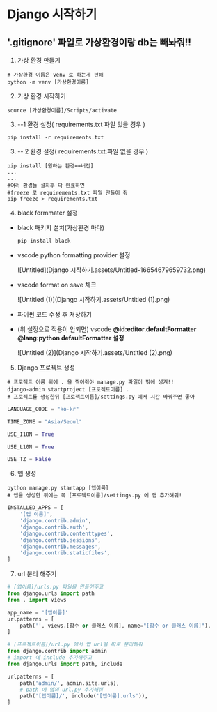 # Django 시작하기

## '.gitignore' 파일로 가상환경이랑 db는 빼놔줘!!

1. 가상 환경 만들기

```shell
# 가상환경 이름은 venv 로 하는게 편해
python -m venv [가상환경이름]
```

2. 가상 환경 시작하기

```shell
source [가상환경이름]/Scripts/activate
```

3. --1 환경 설정( requirements.txt 파일 있을 경우 )

```shell
pip install -r requirements.txt
```

3. -- 2 환경 설정( requirements.txt.파일 없을 경우 )

```shell
pip install [원하는 환경==버전]
...
... 
#여러 환경들 설치후 다 완료하면
#freeze 로 requirements.txt 파일 만들어 줘
pip freeze > requirements.txt
```

4. black formmater 설정

- black 패키지 설치(가상환경 마다)

   ```bash
   pip install black
   ```

- vscode python formatting provider 설정

   ![Untitled](Django 시작하기.assets/Untitled-16654679659732.png)

- vscode format on save 체크

   ![Untitled (1)](Django 시작하기.assets/Untitled (1).png)

- 파이썬 코드 수정 후 저장하기

- (위 설정으로 적용이 안되면) vscode **@id:editor.defaultFormatter @lang:python defaultFormatter 설정**

   ![Untitled (2)](Django 시작하기.assets/Untitled (2).png)





5. Django 프로젝트 생성

```shell
# 프로젝트 이름 뒤에 . 을 찍어줘야 manage.py 파일이 밖에 생겨!!
django-admin startproject [프로젝트이름] .
# 프로젝트를 생성한뒤 [프로젝트이름]/settings.py 에서 시간 바꿔주면 좋아
```

```python
LANGUAGE_CODE = "ko-kr"

TIME_ZONE = "Asia/Seoul"

USE_I18N = True

USE_L10N = True

USE_TZ = False
```

6. 앱 생성

```shell
python manage.py startapp [앱이름]
# 앱을 생성한 뒤에는 꼭 [프로젝트이름]/settings.py 에 앱 추가해줘!
```

```python
INSTALLED_APPS = [
    '[앱 이름]',
    'django.contrib.admin',
    'django.contrib.auth',
    'django.contrib.contenttypes',
    'django.contrib.sessions',
    'django.contrib.messages',
    'django.contrib.staticfiles',
]
```

7. url 분리 해주기

```python 
# [앱이름]/urls.py 파일을 만들어주고
from django.urls import path
from . import views

app_name = '[앱이름]'
urlpatterns = [
    path('', views.[함수 or 클래스 이름], name="[함수 or 클래스 이름]"),
]
```

```python
# [프로젝트이름]/url.py 에서 앱 url을 따로 분리해줘
from django.contrib import admin
# import 에 include 추가해주고
from django.urls import path, include

urlpatterns = [
    path('admin/', admin.site.urls),
    # path 에 앱의 url.py 추가해줘
    path('[앱이름]/', include('[앱이름].urls')),
]
```

